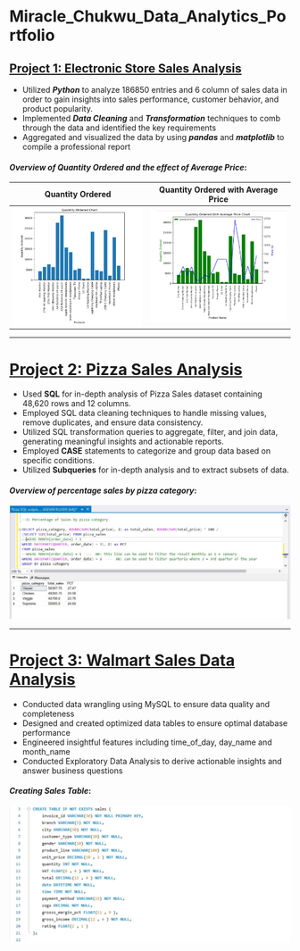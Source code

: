 # Miracle_Chukwu_Data_Analytics_Portfolio

## [Project 1: Electronic Store Sales Analysis](https://github.com/miraclechukwu/Electronic-Store-Sales-Analysis)

-	Utilized **_Python_** to analyze 186850 entries and 6 column of sales data in order to gain insights into sales performance, customer behavior, and product popularity. 
-	Implemented **_Data Cleaning_** and **_Transformation_** techniques to comb through the data and identified the key requirements 
-	Aggregated and visualized the data by using **_pandas_** and **_matplotlib_** to compile a professional report

#### _Overview of Quantity Ordered and the effect of Average Price_:

Quantity Ordered                |  Quantity Ordered with Average Price
:------------------------------:|:--------------------:
![](quantity_ordered_chart.JPG) |  ![](quantity_ordered_with_average_price.JPG)

---

# [Project 2: Pizza Sales Analysis](https://github.com/miraclechukwu/PIZZA-SALES-ANALYSIS/tree/main)
- Used **SQL** for in-depth analysis of Pizza Sales dataset containing 48,620 rows and 12 columns.
- Employed SQL data cleaning techniques to handle missing values, remove duplicates, and ensure data consistency.
- Utilized SQL transformation queries to aggregate, filter, and join data, generating meaningful insights and actionable reports.
- Employed **CASE** statements to categorize and group data based on specific conditions.
- Utilized **Subqueries** for in-depth analysis and to extract subsets of data.

#### _Overview of percentage sales by pizza category_:

![](https://github.com/miraclechukwu/PIZZA-SALES-ANALYSIS/blob/main/Image%20Folder/percentage_sales_by_category.JPG)

---

# [Project 3: Walmart Sales Data Analysis](https://github.com/miraclechukwu/Walmart-Sales-Analysis)
-	Conducted data wrangling using MySQL to ensure data quality and completeness
-	Designed and created optimized data tables to ensure optimal database performance  
-	Engineered insightful features including time_of_day, day_name and month_name 
-	Conducted Exploratory Data Analysis to derive actionable insights and answer business questions  


#### _Creating Sales Table_:

![](https://github.com/miraclechukwu/Walmart-Sales-Analysis/blob/main/create_database.JPG)


